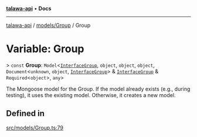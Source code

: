 [**talawa-api**](../../../README.md) • **Docs**

***

[talawa-api](../../../modules.md) / [models/Group](../README.md) / Group

# Variable: Group

\> `const` **Group**: `Model`\<[`InterfaceGroup`](../interfaces/InterfaceGroup.md), `object`, `object`, `object`, `Document`\<`unknown`, `object`, [`InterfaceGroup`](../interfaces/InterfaceGroup.md)\> & [`InterfaceGroup`](../interfaces/InterfaceGroup.md) & `Required`\<`object`\>, `any`\>

The Mongoose model for the Group.
If the model already exists (e.g., during testing), it uses the existing model.
Otherwise, it creates a new model.

## Defined in

[src/models/Group.ts:79](https://github.com/PalisadoesFoundation/talawa-api/blob/60937520d7a29ccf883a9c6a7c2d186bae92a81b/src/models/Group.ts#L79)
